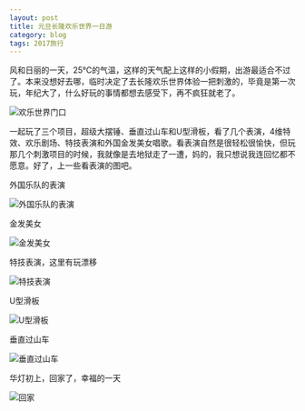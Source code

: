 ```yaml
---
layout: post
title: 元旦长隆欢乐世界一日游
category: blog
tags: 2017旅行
---
```



风和日丽的一天，25℃的气温，这样的天气配上这样的小假期，出游最适合不过了。本来没想好去哪，临时决定了去长隆欢乐世界体验一把刺激的，毕竟是第一次玩，年纪大了，什么好玩的事情都想去感受下，再不疯狂就老了。

![欢乐世界门口](http://offfjcibp.bkt.clouddn.com/1701011.jpg)

一起玩了三个项目，超级大摆锤、垂直过山车和U型滑板，看了几个表演，4维特效、欢乐剧场、特技表演和外国金发美女唱歌。看表演自然是很轻松很愉快，但玩那几个刺激项目的时候，我就像是去地狱走了一遭，妈的，我只想说我连回忆都不愿意。好了，上一些看表演的图吧。

外国乐队的表演

![外国乐队的表演](http://offfjcibp.bkt.clouddn.com/1701012.jpg)



金发美女

![金发美女](http://offfjcibp.bkt.clouddn.com/1701013.jpg)


特技表演，这里有玩漂移

![特技表演](http://offfjcibp.bkt.clouddn.com/1701014.jpg)



U型滑板

![U型滑板](http://offfjcibp.bkt.clouddn.com/1701015.jpg)


垂直过山车

![垂直过山车](http://offfjcibp.bkt.clouddn.com/1701016.jpg)


华灯初上，回家了，幸福的一天

![回家](http://offfjcibp.bkt.clouddn.com/1701017.jpg)